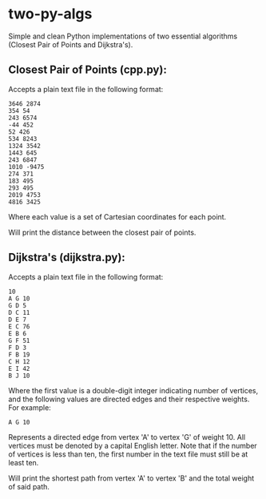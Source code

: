# two-py-algs
Simple and clean Python implementations of two essential algorithms (Closest Pair of Points and Dijkstra's).
## Closest Pair of Points (cpp.py):
Accepts a plain text file in the following format:
```
3646 2874
354 54
243 6574
-44 452
52 426
534 8243
1324 3542
1443 645
243 6847
1010 -9475
274 371
183 495
293 495
2019 4753
4816 3425
```
Where each value is a set of Cartesian coordinates for each point.

Will print the distance between the closest pair of points.
## Dijkstra's (dijkstra.py):
Accepts a plain text file in the following format:
```
10
A G 10
G D 5
D C 11
D E 7
E C 76
E B 6
G F 51
F D 3
F B 19
C H 12
E I 42
B J 10
```
Where the first value is a double-digit integer indicating number of vertices, and the following values are directed edges and their respective weights. For example:
```
A G 10
```
Represents a directed edge from vertex 'A' to vertex 'G' of weight 10. All vertices must be denoted by a capital English letter. Note that if the number of vertices is less than ten, the first number in the text file must still be at least ten.

Will print the shortest path from vertex 'A' to vertex 'B' and the total weight of said path.
